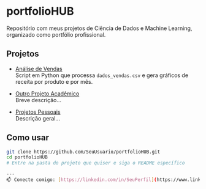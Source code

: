 # portfolioHUB
Repositório com meus projetos de Ciência de Dados e Machine Learning, organizado como portfólio profissional.
## Projetos

- [Análise de Vendas](academicos/analise-vendas)  
  Script em Python que processa `dados_vendas.csv` e gera gráficos de receita por produto e por mês.

- [Outro Projeto Acadêmico](academicos/outro-projeto)  
  Breve descrição…

- [Projetos Pessoais](pessoais/)  
  Descrição geral…

## Como usar

```bash
git clone https://github.com/SeuUsuario/portfolioHUB.git
cd portfolioHUB
# Entre na pasta do projeto que quiser e siga o README específico

---
📫 Conecte comigo: [https://linkedin.com/in/SeuPerfil](https://www.linkedin.com/in/tiago-heitzmann-b55a77212/)
